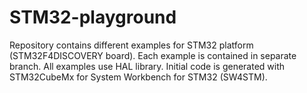 # STM32-playground
Repository contains different examples for STM32 platform (STM32F4DISCOVERY board). Each example is contained in separate branch.
All examples use HAL library. Initial code is generated with STM32CubeMx for System Workbench for STM32 (SW4STM).
